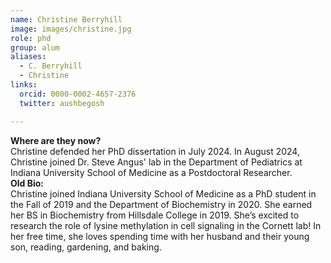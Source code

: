 ```yaml
---
name: Christine Berryhill
image: images/christine.jpg
role: phd
group: alum
aliases:
  - C. Berryhill
  - Christine
links:
  orcid: 0000-0002-4657-2376
  twitter: aushbegosh

---
```

**Where are they now?** 
<br>
Christine defended her PhD dissertation in July 2024. In August 2024, Christine joined Dr. Steve Angus' lab in the Department of Pediatrics at Indiana University School of Medicine as a Postdoctoral Researcher. 
<br>
**Old Bio:**
<br>
Christine joined Indiana University School of Medicine as a PhD student in the Fall of 2019 and the Department of Biochemistry in 2020. She earned her BS in Biochemistry from Hillsdale College in 2019. She’s excited to research the role of lysine methylation in cell signaling in the Cornett lab! In her free time, she loves spending time with her husband and their young son, reading, gardening, and baking. 
